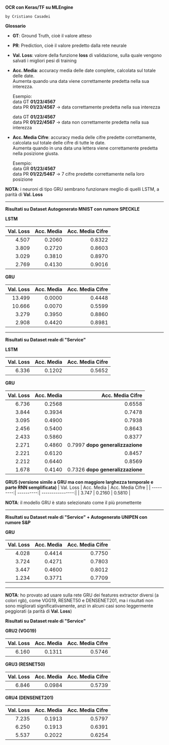 **OCR con Keras/TF su MLEngine**

`by Cristiano Casadei`

**Glossario**

-   **GT**: Ground Truth, cioè il valore atteso
-   **PR**: Prediction, cioè il valore predetto dalla rete neurale 
-   **Val. Loss**: valore della funzione **loss** di validazione, sulla quale vengono salvati i migliori pesi di training
-   **Acc. Media**: accuracy media delle date complete, calcolata sul totale delle date.
    <br/>
    Aumenta quando una data viene correttamente predetta nella sua interezza.

    Esempio:
    <br/>
    data GT **01/23/4567**
    <br/>
    data PR **01/23/4567** &rarr; data correttamente predetta nella sua interezza
    
    data GT **01/23/4567**
    <br/>
    data PR **01/22/4567** &rarr; data non correttamente predetta nella sua interezza
    
-   **Acc. Media Cifre**: accuracy media delle cifre predette correttamente, calcolata sul totale delle cifre di tutte le date.
    <br/>
    Aumenta quando in una data una lettera viene correttamente predetta nella posizione giusta.
    
    Esempio:
    <br/>
    data GR **01/23/4567**
    <br/>
    data PR **01/22/5467** &rarr; 7 cifre predette correttamente nella loro posizione

**NOTA**: i neuroni di tipo GRU sembrano funzionare meglio di quelli LSTM, a parità di **Val. Loss**
    
____

**Risultati su Dataset Autogenerato MNIST con rumore SPECKLE**

**LSTM**

| Val. Loss | Acc. Media | Acc. Media Cifre |
| ---------:| ----------:| ----------------:|
| 4.507 | 0.2060 | 0.8322 |
| 3.809 | 0.2720 | 0.8603 |
| 3.029 | 0.3810 | 0.8970 |
| 2.769 | 0.4130 | 0.9016 |

**GRU**

| Val. Loss | Acc. Media | Acc. Media Cifre |
| ---------:| ----------:| ----------------:|
| 13.499 | 0.0000 | 0.4448 |
| 10.666 | 0.0070 | 0.5599 |
| 3.279 | 0.3950 | 0.8860 |
| 2.908 | 0.4420 | 0.8981 |

____

**Risultati su Dataset reale di "Service"**

**LSTM**

| Val. Loss | Acc. Media | Acc. Media Cifre |
| ---------:| ----------:| ----------------:|
| 6.336 | 0.1202 | 0.5652 |

**GRU**

| Val. Loss | Acc. Media | Acc. Media Cifre |
| ---------:| ----------:| ----------------:|
| 6.736 | 0.2568 | 0.6558 |
| 3.844 | 0.3934 | 0.7478 |
| 3.095 | 0.4900 | 0.7938 |
| 2.456 | 0.5400 | 0.8643 |
| 2.433 | 0.5860 | 0.8377 |
| 2.271 | 0.4860 | 0.7997 **dopo generalizzazione** |
| 2.221 | 0.6120 | 0.8457 |
| 2.212 | 0.6440 | 0.8569 |
| 1.678 | 0.4140 | 0.7326 **dopo generalizzazione**|

**GRU5 (versione simile a GRU ma con maggiore larghezza temporale e parte RNN semplificata)**
| Val. Loss | Acc. Media | Acc. Media Cifre |
| ---------:| ----------:| ----------------:|
| 3.747 | 0.2160 | 0.5810 |


**NOTA**: il modello GRU è stato selezionato come il più promettente

____

**Risultati su Dataset reale di "Service" + Autogenerato UNIPEN con rumore S&P**

**GRU**

| Val. Loss | Acc. Media | Acc. Media Cifre |
| ---------:| ----------:| ----------------:|
| 4.028 | 0.4414 | 0.7750 |
| 3.724 | 0.4271 | 0.7803 |
| 3.447 | 0.4600 | 0.8012 |
| 1.234 | 0.3771 | 0.7709 |

____

**NOTA**: ho provato ad usare sulla rete GRU dei features extractor diversi (a colori rgb), come VGG19, RESNET50 e DENSENET201, ma i risultati non sono migliorati significativamente, anzi in alcuni casi sono leggermente peggiorati (a parità di **Val. Loss**)

**Risultati su Dataset reale di "Service"**

**GRU2 (VGG19)**

| Val. Loss | Acc. Media | Acc. Media Cifre |
| ---------:| ----------:| ----------------:|
| 6.160 | 0.1311 | 0.5746 |

**GRU3 (RESNET50)**

| Val. Loss | Acc. Media | Acc. Media Cifre |
| ---------:| ----------:| ----------------:|
| 6.846 | 0.0984 | 0.5739 |

**GRU4 (DENSENET201)**

| Val. Loss | Acc. Media | Acc. Media Cifre |
| ---------:| ----------:| ----------------:|
| 7.235 | 0.1913 | 0.5797 |
| 6.250 | 0.1913 | 0.6391 |
| 5.537 | 0.2022 | 0.6254 |

